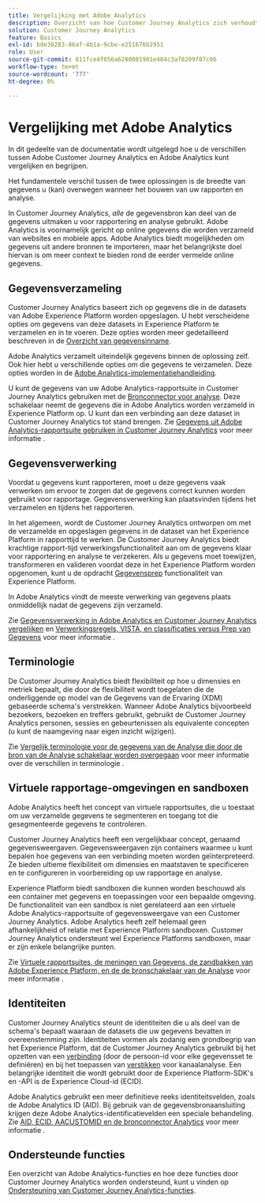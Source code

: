 ```yaml
---
title: Vergelijking met Adobe Analytics
description: Overzicht van hoe Customer Journey Analytics zich verhoudt tot Adobe Analytics.
solution: Customer Journey Analytics
feature: Basics
exl-id: bde36283-86af-4b1a-9cbe-e251676b2951
role: User
source-git-commit: 811fce4f056a6280081901e484c3af8209f87c06
workflow-type: tm+mt
source-wordcount: '777'
ht-degree: 0%

---
```


# Vergelijking met Adobe Analytics

In dit gedeelte van de documentatie wordt uitgelegd hoe u de verschillen tussen Adobe Customer Journey Analytics en Adobe Analytics kunt vergelijken en begrijpen.

Het fundamentele verschil tussen de twee oplossingen is de breedte van gegevens u (kan) overwegen wanneer het bouwen van uw rapporten en analyse.

In Customer Journey Analytics, *alle* de gegevensbron kan deel van de gegevens uitmaken u voor rapportering en analyse gebruikt. Adobe Analytics is voornamelijk gericht op online gegevens die worden verzameld van websites en mobiele apps. Adobe Analytics biedt mogelijkheden om gegevens uit andere bronnen te importeren, maar het belangrijkste doel hiervan is om meer context te bieden rond de eerder vermelde online gegevens.

## Gegevensverzameling

Customer Journey Analytics baseert zich op gegevens die in de datasets van Adobe Experience Platform worden opgeslagen. U hebt verscheidene opties om gegevens van deze datasets in Experience Platform te verzamelen en in te voeren. Deze opties worden meer gedetailleerd beschreven in de [Overzicht van gegevensinname](https://experienceleague.adobe.com/docs/analytics-platform/using/cja-data-ingestion/data-ingestion.html?lang=en).

Adobe Analytics verzamelt uiteindelijk gegevens binnen de oplossing zelf. Ook hier hebt u verschillende opties om die gegevens te verzamelen. Deze opties worden in de [Adobe Analytics-implementatiehandleiding](https://experienceleague.adobe.com/docs/analytics/implementation/home.html?lang=en).

U kunt de gegevens van uw Adobe Analytics-rapportsuite in Customer Journey Analytics gebruiken met de [Bronconnector voor analyse](https://experienceleague.adobe.com/docs/experience-platform/sources/ui-tutorials/create/adobe-applications/analytics.html?lang=en). Deze schakelaar neemt de gegevens die in Adobe Analytics worden verzameld in Experience Platform op. U kunt dan een verbinding aan deze dataset in Customer Journey Analytics tot stand brengen. Zie [Gegevens uit Adobe Analytics-rapportsuite gebruiken in Customer Journey Analytics](https://experienceleague.adobe.com/docs/analytics-platform/using/compare-aa-cja/cja-aa-comparison/aa-data-in-cja.html?lang=en) voor meer informatie .


## Gegevensverwerking

Voordat u gegevens kunt rapporteren, moet u deze gegevens vaak verwerken om ervoor te zorgen dat de gegevens correct kunnen worden gebruikt voor rapportage. Gegevensverwerking kan plaatsvinden tijdens het verzamelen en tijdens het rapporteren.

In het algemeen, wordt de Customer Journey Analytics ontworpen om met de verzamelde en opgeslagen gegevens in de dataset van het Experience Platform in rapporttijd te werken. De Customer Journey Analytics biedt krachtige rapport-tijd verwerkingsfunctionaliteit aan om de gegevens klaar voor rapportering en analyse te verzekeren. Als u gegevens moet toewijzen, transformeren en valideren voordat deze in het Experience Platform worden opgenomen, kunt u de opdracht [Gegevensprep](https://experienceleague.adobe.com/docs/experience-platform/data-prep/home.html?lang=en) functionaliteit van Experience Platform.

In Adobe Analytics vindt de meeste verwerking van gegevens plaats onmiddellijk nadat de gegevens zijn verzameld.

Zie [Gegevensverwerking in Adobe Analytics en Customer Journey Analytics vergelijken](data-processing-comparisons.md) en [Verwerkingsregels, VISTA, en classificaties versus Prep van Gegevens](https://experienceleague.adobe.com/docs/analytics-platform/using/compare-aa-cja/cja-aa-comparison/pr-vista-dataprep.html?lang=en) voor meer informatie .


## Terminologie

De Customer Journey Analytics biedt flexibiliteit op hoe u dimensies en metriek bepaalt, die door de flexibiliteit wordt toegelaten die de onderliggende op model van de Gegevens van de Ervaring (XDM) gebaseerde schema&#39;s verstrekken. Wanneer Adobe Analytics bijvoorbeeld bezoekers, bezoeken en treffers gebruikt, gebruikt de Customer Journey Analytics personen, sessies en gebeurtenissen als equivalente concepten (u kunt de naamgeving naar eigen inzicht wijzigen).

Zie [Vergelijk terminologie voor de gegevens van de Analyse die door de bron van de Analyse schakelaar worden overgegaan](https://experienceleague.adobe.com/docs/analytics-platform/using/compare-aa-cja/cja-aa-comparison/terminology.html?lang=en) voor meer informatie over de verschillen in terminologie .


## Virtuele rapportage-omgevingen en sandboxen

Adobe Analytics heeft het concept van virtuele rapportsuites, die u toestaat om uw verzamelde gegevens te segmenteren en toegang tot die gesegmenteerde gegevens te controleren.

Customer Journey Analytics heeft een vergelijkbaar concept, genaamd gegevensweergaven. Gegevensweergaven zijn containers waarmee u kunt bepalen hoe gegevens van een verbinding moeten worden geïnterpreteerd. Ze bieden ultieme flexibiliteit om dimensies en maatstaven te specificeren en te configureren in voorbereiding op uw rapportage en analyse.

Experience Platform biedt sandboxen die kunnen worden beschouwd als een container met gegevens en toepassingen voor een bepaalde omgeving. De functionaliteit van een sandbox is niet gerelateerd aan een virtuele Adobe Analytics-rapportsuite of gegevensweergave van een Customer Journey Analytics. Adobe Analytics heeft zelf helemaal geen afhankelijkheid of relatie met Experience Platform sandboxen. Customer Journey Analytics ondersteunt wel Experience Platforms sandboxen, maar er zijn enkele belangrijke punten.

Zie [Virtuele rapportsuites, de meningen van Gegevens, de zandbakken van Adobe Experience Platform, en de de bronschakelaar van de Analyse](https://experienceleague.adobe.com/docs/analytics-platform/using/compare-aa-cja/cja-aa-comparison/vrs-dataview-sandbox-adc.html?lang=en) voor meer informatie .


## Identiteiten

Customer Journey Analytics steunt de identiteiten die u als deel van de schema&#39;s bepaalt waaraan de datasets die uw gegevens bevatten in overeenstemming zijn. Identiteiten vormen als zodanig een grondbegrip van het Experience Platform, dat de Customer Journey Analytics gebruikt bij het opzetten van een [verbinding](../../connections/overview.md) (door de persoon-id voor elke gegevensset te definiëren) en bij het toepassen van [verstikken](../../stitching/overview.md) voor kanaalanalyse. Een belangrijke identiteit die wordt gebruikt door de Experience Platform-SDK&#39;s en -API is de Experience Cloud-id (ECID).

Adobe Analytics gebruikt een meer definitieve reeks identiteitsvelden, zoals de Adobe Analytics ID (AID). Bij gebruik van de gegevensbronaansluiting krijgen deze Adobe Analytics-identificatievelden een speciale behandeling. Zie [AID, ECID, AACUSTOMID en de bronconnector Analytics](https://experienceleague.adobe.com/docs/analytics-platform/using/compare-aa-cja/cja-aa-comparison/aaid-ecid-adc.html?lang=en) voor meer informatie .


## Ondersteunde functies

Een overzicht van Adobe Analytics-functies en hoe deze functies door Customer Journey Analytics worden ondersteund, kunt u vinden op [Ondersteuning van Customer Journey Analytics-functies](https://experienceleague.adobe.com/docs/analytics-platform/using/compare-aa-cja/cja-aa-comparison/cja-aa.html?lang=en).
